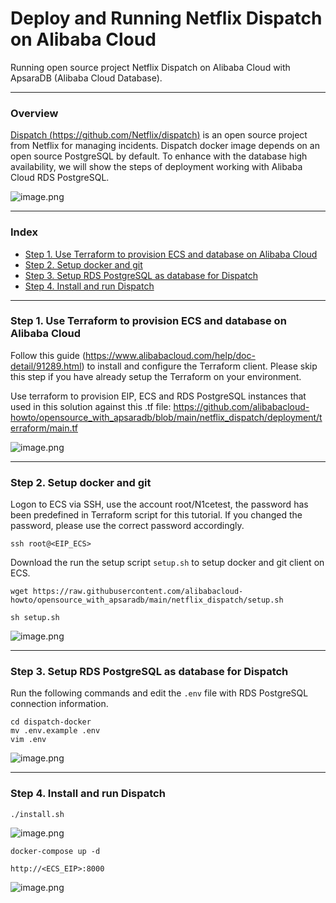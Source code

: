 # Deploy and Running Netflix Dispatch on Alibaba Cloud
Running open source project Netflix Dispatch on Alibaba Cloud with ApsaraDB (Alibaba Cloud Database).

---
### Overview
[Dispatch (https://github.com/Netflix/dispatch)](https://github.com/Netflix/dispatch) is an open source project from Netflix for managing incidents.
Dispatch docker image depends on an open source PostgreSQL by default. To enhance with the database high availability, we will show the steps of deployment working with Alibaba Cloud RDS PostgreSQL.

![image.png](https://github.com/alibabacloud-howto/opensource_with_apsaradb/raw/main/netflix_dispatch/images/deployment.png)

---
### Index

- [Step 1. Use Terraform to provision ECS and database on Alibaba Cloud](https://github.com/alibabacloud-howto/opensource_with_apsaradb/tree/main/netflix_dispatch#step-1-use-terraform-to-provision-ecs-and-database-on-alibaba-cloud)
- [Step 2. Setup docker and git](https://github.com/alibabacloud-howto/opensource_with_apsaradb/tree/main/netflix_dispatch#step-2-setup-docker-and-git)
- [Step 3. Setup RDS PostgreSQL as database for Dispatch](https://github.com/alibabacloud-howto/opensource_with_apsaradb/tree/main/netflix_dispatch#step-3-setup-rds-postgresql-as-database-for-dispatch)
- [Step 4. Install and run Dispatch](https://github.com/alibabacloud-howto/opensource_with_apsaradb/tree/main/netflix_dispatch#step-4-install-and-run-dispatch)

---
### Step 1. Use Terraform to provision ECS and database on Alibaba Cloud

Follow this guide (https://www.alibabacloud.com/help/doc-detail/91289.html) to install and configure the Terraform client. Please skip this step if you have already setup the Terraform on your environment.

Use terraform to provision EIP, ECS and RDS PostgreSQL instances that used in this solution against this .tf file: https://github.com/alibabacloud-howto/opensource_with_apsaradb/blob/main/netflix_dispatch/deployment/terraform/main.tf

![image.png](https://github.com/alibabacloud-howto/opensource_with_apsaradb/raw/main/netflix_dispatch/images/step-1.png)

---
### Step 2. Setup docker and git

Logon to ECS via SSH, use the account root/N1cetest, the password has been predefined in Terraform script for this tutorial. If you changed the password, please use the correct password accordingly.

```
ssh root@<EIP_ECS>
```

Download the run the setup script ``setup.sh`` to setup docker and git client on ECS.

```
wget https://raw.githubusercontent.com/alibabacloud-howto/opensource_with_apsaradb/main/netflix_dispatch/setup.sh
```

```
sh setup.sh
```

![image.png](https://github.com/alibabacloud-howto/opensource_with_apsaradb/raw/main/netflix_dispatch/images/step-2.png)

---
### Step 3. Setup RDS PostgreSQL as database for Dispatch

Run the following commands and edit the ``.env`` file with RDS PostgreSQL connection information.

```
cd dispatch-docker
mv .env.example .env
vim .env
```

![image.png](https://github.com/alibabacloud-howto/opensource_with_apsaradb/raw/main/netflix_dispatch/images/step-3.png)

---
### Step 4. Install and run Dispatch

```
./install.sh
```

![image.png](https://github.com/alibabacloud-howto/opensource_with_apsaradb/raw/main/netflix_dispatch/images/step-4.png)

```
docker-compose up -d
```

```
http://<ECS_EIP>:8000
```

![image.png](https://github.com/alibabacloud-howto/opensource_with_apsaradb/raw/main/netflix_dispatch/images/step-4.png)
